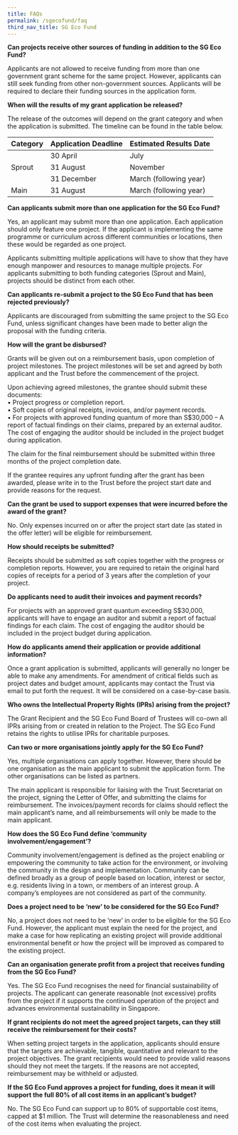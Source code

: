 ```yaml
---
title: FAQs
permalink: /sgecofund/faq
third_nav_title: SG Eco Fund
---
```


**Can projects receive other sources of funding in addition to the SG Eco Fund?**

Applicants are not allowed to receive funding from more than one government grant scheme for the same project. However, applicants can still seek funding from other non-government sources. Applicants will be required to declare their funding sources in the application form.

**When will the results of my grant application be released?**

The release of the outcomes will depend on the grant category and when the application is submitted. The timeline can be found in the table below.

<table>
<thead>
  <tr>
    <th>Category</th>
    <th>Application Deadline </th>
    <th>Estimated Results Date</th>
  </tr>
</thead>
<tbody>
  <tr>
    <td rowspan="3">Sprout</td>
    <td>30 April</td>
    <td>July</td>
  </tr>
  <tr>
    <td>31 August</td>
    <td>November</td>
  </tr>
  <tr>
    <td>31 December</td>
    <td>March (following year)</td>
  </tr>
  <tr>
    <td>Main</td>
    <td>31 August</td>
    <td>March (following year)</td>
  </tr>
</tbody>
</table>

**Can applicants submit more than one application for the SG Eco Fund?**

Yes, an applicant may submit more than one application. Each application should only feature one project. If the applicant is implementing the same programme or curriculum across different communities or locations, then these would be regarded as one project. 

Applicants submitting multiple applications will have to show that they have enough manpower and resources to manage multiple projects. For applicants submitting to both funding categories (Sprout and Main), projects should be distinct from each other.

**Can applicants re-submit a project to the SG Eco Fund that has been rejected previously?**

Applicants are discouraged from submitting the same project to the SG Eco Fund, unless significant changes have been made to better align the proposal with the funding criteria.

**How will the grant be disbursed?**

Grants will be given out on a reimbursement basis, upon completion of project milestones. The project milestones will be set and agreed by both applicant and the Trust before the commencement of the project. 

Upon achieving agreed milestones, the grantee should submit these documents:<br> 
•	Project progress or completion report.<br>
•	Soft copies of original receipts, invoices, and/or payment records. <br>
•	For projects with approved funding quantum of more than S$30,000 – A report of factual findings on their claims, prepared by an external auditor. The cost of engaging the auditor should be included in the project budget during application.

The claim for the final reimbursement should be submitted within three months of the project completion date.

If the grantee requires any upfront funding after the grant has been awarded, please write in to the Trust before the project start date and provide reasons for the request.

**Can the grant be used to support expenses that were incurred before the award of the grant?**

No. Only expenses incurred on or after the project start date (as stated in the offer letter) will be eligible for reimbursement.

**How should receipts be submitted?**

Receipts should be submitted as soft copies together with the progress or completion reports. However, you are required to retain the original hard copies of receipts for a period of 3 years after the completion of your project.

**Do applicants need to audit their invoices and payment records?**

For projects with an approved grant quantum exceeding S$30,000, applicants will have to engage an auditor and submit a report of factual findings for each claim. The cost of engaging the auditor should be included in the project budget during application.

**How do applicants amend their application or provide additional information?**

Once a grant application is submitted, applicants will generally no longer be able to make any amendments. For amendment of critical fields such as project dates and budget amount, applicants may contact the Trust via email to put forth the request. It will be considered on a case-by-case basis.

**Who owns the Intellectual Property Rights (IPRs) arising from the project?**

The Grant Recipient and the SG Eco Fund Board of Trustees will co-own all IPRs arising from or created in relation to the Project. The SG Eco Fund retains the rights to utilise IPRs for charitable purposes. 

**Can two or more organisations jointly apply for the SG Eco Fund?**

Yes, multiple organisations can apply together. However, there should be one organisation as the main applicant to submit the application form. The other organisations can be listed as partners. 

The main applicant is responsible for liaising with the Trust Secretariat on the project, signing the Letter of Offer, and submitting the claims for reimbursement. The invoices/payment records for claims should reflect the main applicant’s name, and all reimbursements will only be made to the main applicant.

**How does the SG Eco Fund define ‘community involvement/engagement’?**

Community involvement/engagement is defined as the project enabling or empowering the community to take action for the environment, or involving the community in the design and implementation. Community can be defined broadly as a group of people based on location, interest or sector, e.g. residents living in a town, or members of an interest group. A company’s employees are not considered as part of the community. 

**Does a project need to be ‘new’ to be considered for the SG Eco Fund?**

No, a project does not need to be ‘new’ in order to be eligible for the SG Eco Fund. However, the applicant must explain the need for the project, and make a case for how replicating an existing project will provide additional environmental benefit or how the project will be improved as compared to the existing project. 

**Can an organisation generate profit from a project that receives funding from the SG Eco Fund?**

Yes. The SG Eco Fund recognises the need for financial sustainability of projects. The applicant can generate reasonable (not excessive) profits from the project if it supports the continued operation of the project and advances environmental sustainability in Singapore. 

**If grant recipients do not meet the agreed project targets, can they still receive the reimbursement for their costs?**

When setting project targets in the application, applicants should ensure that the targets are achievable, tangible, quantitative and relevant to the project objectives. The grant recipients would need to provide valid reasons should they not meet the targets. If the reasons are not accepted, reimbursement may be withheld or adjusted.

**If the SG Eco Fund approves a project for funding, does it mean it will support the full 80% of all cost items in an applicant’s budget?**

No. The SG Eco Fund can support up to 80% of supportable cost items, capped at $1 million. The Trust will determine the reasonableness and need of the cost items when evaluating the project.
